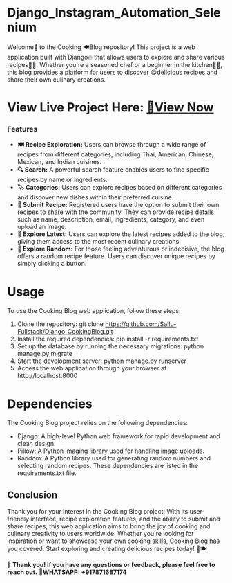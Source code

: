 # Django_Instagram_Automation_Selenium
Welcome👋 to the Cooking 🍽Blog repository! This project is a web application built with Django🔥 that allows users to explore and share various recipes🍱🧋. Whether you're a seasoned chef or a beginner in the kitchen🧑‍🍳️, this blog provides a platform for users to discover 😋delicious recipes and share their own culinary creations.

# View Live Project Here: [🎉View Now](http://salluscookingblogdjango.pythonanywhere.com/)

### Features
* **🍽️ Recipe Exploration:** Users can browse through a wide range of recipes from different categories, including Thai, American, Chinese, Mexican, and Indian cuisines.
* **🔍 Search:** A powerful search feature enables users to find specific recipes by name or ingredients.
* **🏷️ Categories:** Users can explore recipes based on different categories and discover new dishes within their preferred cuisine.
* **📝 Submit Recipe:** Registered users have the option to submit their own recipes to share with the community. They can provide recipe details such as name, description, email, ingredients, category, and even upload an image.
* **🔀 Explore Latest:** Users can explore the latest recipes added to the blog, giving them access to the most recent culinary creations.
* **🎲 Explore Random:** For those feeling adventurous or indecisive, the blog offers a random recipe feature. Users can discover unique recipes by simply clicking a button.

# Usage
To use the Cooking Blog web application, follow these steps:
1. Clone the repository: git clone https://github.com/Sallu-Fullstack/Django_CookingBlog.git
2. Install the required dependencies: pip install -r requirements.txt
3. Set up the database by running the necessary migrations: python manage.py migrate
4. Start the development server: python manage.py runserver
5. Access the web application through your browser at http://localhost:8000

# Dependencies
The Cooking Blog project relies on the following dependencies:
* Django: A high-level Python web framework for rapid development and clean design.
* Pillow: A Python imaging library used for handling image uploads.
* Random: A Python library used for generating random numbers and selecting random recipes.
These dependencies are listed in the requirements.txt file.

## Conclusion
Thank you for your interest in the Cooking Blog project! With its user-friendly interface, recipe exploration features, and the ability to submit and share recipes, this web application aims to bring the joy of cooking and culinary creativity to users worldwide. Whether you're looking for inspiration or want to showcase your own cooking skills, Cooking Blog has you covered. Start exploring and creating delicious recipes today! 🍳🍽️

**👏 Thank you! If you have any questions or feedback, please feel free to reach out.**
**[📲WHATSAPP: +917871687174](https://wa.me/917871687174)**
